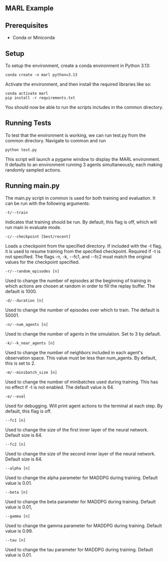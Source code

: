 MARL Example
------
## Prerequisites
- Conda or Miniconda
## Setup
To setup the environment, create a conda environment in Python 3.13:
```
conda create -n marl python=3.13
```
Activate the environment, and then install the required libraries like so:
```
conda activate marl
pip install -r requirements.txt
```
You should now be able to run the scripts includes in the common directory.
## Running Tests
To test that the environment is working, we can run test.py from the common directory. Navigate to common and run
```
python test.py
```
This script will launch a pygame window to display the MARL environment. It defaults to an environment running 3 agents simultaneously, each making randomly sampled actions.
## Running main.py
The main.py script in common is used for both training and evaluation. It can be run with the following arguments:
```
-t/--train
```
Indicates that training should be run. By default, this flag is off, which will run main in evaluate mode.
```
-c/--checkpoint [best/recent]
```
Loads a checkpoint from the specified directory. If included with the -t flag, it is used to resume training from the specified checkpoint. Required if -t is not specified. The flags -n, -k, --fc1, and --fc2 must match the original values for the checkpoint specified.
```
-r/--random_episodes [n]
```
Used to change the number of episodes at the beginning of training in which actions are chosen at random in order to fill the replay buffer. The default is 1000.
```
-d/--duration [n]
```
Used to change the number of episodes over which to train. The default is 50001.
```
-n/--num_agents [n]
```
Used to change the number of agents in the simulation. Set to 3 by default.
```
-k/--k_near_agents [n]
```
Used to change the number of neighbors included in each agent's observation space. This value must be less than num_agents. By default, this is set to 2.
```
-m/--minibatch_size [n]
```
Used to change the number of minibatches used during training. This has no effect if -t is not enabled. The default value is 64.
```
-e/--eval
```
Used for debugging. Will print agent actions to the terminal at each step. By default, this flag is off.
```
--fc1 [n]
```
Used to change the size of the first inner layer of the neural network. Default size is 64.
```
--fc2 [n]
```
Used to change the size of the second inner layer of the neural network. Default size is 64.
```
--alpha [n]
```
Used to change the alpha parameter for MADDPG during training. Default value is 0.01.
```
--beta [n]
```
Used to change the beta parameter for MADDPG during training. Default value is 0.01,
```
--gamma [n]
```
Used to change the gamma parameter for MADDPG during training. Default value is 0.99.
```
--tau [n]
```
Used to change the tau parameter for MADDPG during training. Default value is 0.01.
